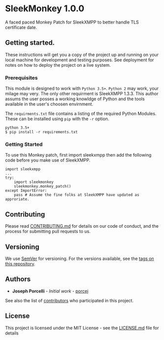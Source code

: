 # SleekMonkey 1.0.0

A faced paced Monkey Patch for SleekXMPP to better handle TLS certificate date.

## Getting started.

These instructions will get you a copy of the project up and running on your local machine for development and testing purposes. See deployment for notes on how to deploy the project on a live system.

### Prerequisites

This module is designed to work with `Python 3.5+`.  `Python 2` may work, your milage may very.  The only other requirment is SleekXMPP 1.3.3.  This author assums the user posses a working knowldge of Python and the tools available in the user's choosen envirnment.

The `requirments.txt` file contains a listing of the required Python Modules.  These can be installed using `pip` with the `-r` option.

```
python 3.5+
$ pip install -r requirements.txt
```

### Getting Started

To use this Monkey patch, first import sleekxmpp then add the following code before you make use of SleekXMPP. 

```
import sleekxmpp
...
try:
    import sleekmonkey
    sleekmonkey.monkey_patch()
except ImportError:
    pass # Assume the fine folks at SleekXMPP have updated as approriate.

```

## Contributing

Please read [CONTRIBUTING.md](https://gist.github.com/porcej/cc71497a2b455f27bca8c879731e68dc) for details on our code of conduct, and the process for submitting pull requests to us.

## Versioning

We use [SemVer](http://semver.org/) for versioning. For the versions available, see the [tags on this repository](https://github.com/porcej/sleekmonkey/tags). 

## Authors

* **Joseph Porcelli** - *Initial work* - [porcej](https://github.com/porcej)

See also the list of [contributors](https://github.com/porcej/sleekmonkey/contributors) who participated in this project.

## License

This project is licensed under the MIT License - see the [LICENSE.md](LICENSE.md) file for details

